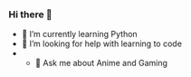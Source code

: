 ### Hi there 👋

- 🌱 I’m currently learning Python
- 🤔 I’m looking for help with learning to code
- - 💬 Ask me about Anime and Gaming

<!--
**Slush6755/Slush6755** is a ✨ _special_ ✨ repository because its `README.md` (this file) appears on your GitHub profile.

Here are some ideas to get you started:

- 🔭 I’m currently working on ...
- 🌱 I’m currently learning ...
- 👯 I’m looking to collaborate on ...
- 🤔 I’m looking for help with ...
- 💬 Ask me about ...
- 📫 How to reach me: ...
- 😄 Pronouns: ...
- ⚡ Fun fact: ...
-->
